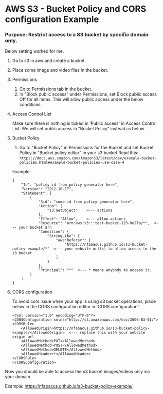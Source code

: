 # AWS S3 - Bucket Policy and CORS configuration Example
### Purpose: Restrict access to a S3 bucket by specific domain only.
Below setting worked for me.

1. Go to s3 in aws and create a bucket.
2. Place some image and video files in the bucket.
3. Permissions
	1) Go to Permissions tab in the bucket.
	2) In "Block public access" under Permissions, set Block public access Off for all items.  This will allow public access under the below conditions.
4. Access Control List
		
	Make sure there is nothing is ticked in 'Public access' in Access Control List.  We will set public access in "Bucket Policy" instead as below.
5. Bucket Policy
	
	1) Go to "Bucket Policy" in Permissions for the Bucket and set Bucket Policy in "Bucket policy editor" in your s3 bucket
    Read this:
	```https://docs.aws.amazon.com/AmazonS3/latest/dev/example-bucket-policies.html#example-bucket-policies-use-case-4```
	
	Example:
	```
	{
        "Id": "policy id from policy generator here",
        "Version": "2012-10-17",
        "Statement": [
            {
                "Sid": "some id from policy generator here",
                "Action": [
                    "s3:GetObject"    <--- actions
                ],
                "Effect": "Allow",    <--- allow actions
                "Resource": "arn:aws:s3:::test-bucket-123-hello/*",  <--- your bucket arn
                "Condition": {
                    "StringLike": {
                        "aws:Referer": [
                            "https://nfabacus.github.io/s3-bucket-policy-example/*"  <--- your website url(s) to allow access to the s3 bucket
                        ]
                    }
                },
                "Principal": "*"  <--- * means anybody to access it.
            }
        ]
    }
	```
	
6. CORS configuration

	To avoid cors issue when your app is using s3 bucket operations, place below in the CORS configuration editor in 'CORS configuration'.
	```
	<?xml version="1.0" encoding="UTF-8"?>
	<CORSConfiguration xmlns="http://s3.amazonaws.com/doc/2006-03-01/">    
	<CORSRule>
	    <AllowedOrigin>https://nfabacus.github.io/s3-bucket-policy-example/</AllowedOrigin>  <--- replace this with your website origin url
	    <AllowedMethod>PUT</AllowedMethod>
	    <AllowedMethod>POST</AllowedMethod>
	    <AllowedMethod>DELETE</AllowedMethod>
	    <AllowedHeader>*</AllowedHeader>
	</CORSRule>
	</CORSConfiguration>
	```

Now you should be able to access the s3 bucket images/videos only via your domain.

Example: https://nfabacus.github.io/s3-bucket-policy-example/
